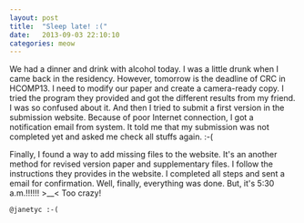 ```yaml
---
layout: post
title:  "Sleep late! :("
date:   2013-09-03 22:10:10
categories: meow
---
```


We had a dinner and drink with alcohol today. I was a little drunk when I came back in the residency. However, tomorrow is the deadline of CRC in HCOMP13. I need to modify our paper and create a camera-ready copy. I tried the program they provided and got the different results from my friend. I was so confused about it. And then I tried to submit a first version in the submission website. Because of poor Internet connection, I got a notification email from system. It told me that my submission was not completed yet and asked me check all stuffs again. :-( 

Finally, I found a way to add missing files to the website. It's an another method for revised version paper and supplementary files. I follow the instructions they provides in the website. I completed all steps and sent a email for confirmation. Well, finally, everything was done. But, it's 5:30 a.m.!!!!!! >__< Too crazy! 

`@janetyc :-(`

